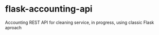 # flask-accounting-api

Accounting REST API for cleaning service, in progress, using classic Flask aproach
